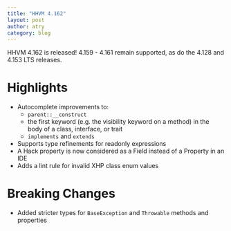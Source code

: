 ```yaml
---
title: "HHVM 4.162"
layout: post
author: atry
category: blog
---
```


HHVM 4.162 is released! 4.159 - 4.161 remain supported,
as do the 4.128 and 4.153 LTS releases.

# Highlights

- Autocomplete improvements to:
  - `parent::__construct`
  - the first keyword (e.g. the visibility keyword on a method) in the body of a
    class, interface, or trait
  - `implements` and `extends`
- Supports type refinements for readonly expressions
- A Hack property is now considered as a Field instead of a Property in an IDE
- Adds a lint rule for invalid XHP class enum values

# Breaking Changes

- Added stricter types for `BaseException` and `Throwable` methods and properties
